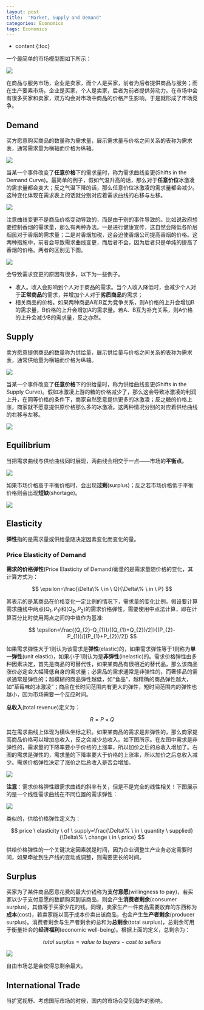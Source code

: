 ```yaml
---
layout: post
title:  "Market, Supply and Demand"
categories: Economics
tags: Economics
---
```


* content
{:toc}

一个最简单的市场模型图如下所示：

![](/img/2019-10-02_20-56-46.bmp)

在商品与服务市场，企业是卖家，而个人是买家，前者为后者提供商品与服务；而在生产要素市场，企业是买家，个人是卖家，后者为前者提供劳动力。在市场中会有很多买家和卖家，双方均会对市场中商品的价格产生影响，于是就形成了市场竞争。

## Demand

买方愿意购买商品的数量称为需求量，展示需求量与价格之间关系的表称为需求表，通常需求量为横轴而价格为纵轴。

![](/img/2019-10-02_21-11-43.bmp)

当某一个事件改变了**任意价格**下的需求量时，称为需求曲线变更(Shifts in the Demand Curve)。最简单的例子，假如气温升高的话，那么对于**任意价位**冰激凌的需求量都会变大；反之气温下降的话，那么任意价位冰激凌的需求量都会减少。这种变化体现在需求表上的话就分别对应着需求曲线的右移与左移。

![](/img/2019-10-02_21-23-22.bmp)

注意曲线变更不是商品价格变动导致的，而是由于别的事件导致的。比如说政府想要控制香烟的需求量，那么有两种办法。一是进行健康宣传，这自然会降低各阶层烟民对于香烟的需求量；二是对香烟加税，这会迫使香烟公司提高香烟的价格。这两种措施中，前者会导致需求曲线变更，而后者不会，因为后者只是单纯的提高了香烟的价格。两者的区别见下图。

![](/img/2019-10-02_21-39-40.bmp)

会导致需求变更的原因有很多，以下为一些例子。

- 收入。收入会影响到个人对于商品的需求。当个人收入降低时，会减少个人对于**正常商品**的需求，并增加个人对于**劣质商品**的需求；
- 相关商品的价格。如果两种商品A和B互为竞争关系，则A价格的上升会增加B的需求量，B价格的上升会增加A的需求量。若A、B互为补充关系，则A价格的上升会减少B的需求量，反之亦然。

## Supply

卖方愿意提供商品的数量称为供给量，展示供给量与价格之间关系的表称为需求表，通常供给量为横轴而价格为纵轴。

![](/img/2019-10-02_21-49-58.bmp)

当某一个事件改变了**任意价格**下的供给量时，称为供给曲线变更(Shifts in the Supply Curve)。假如冰激凌上游的糖的价格减少了，那么这会导致冰激凌的利润上升，在同等价格的条件下，商家自然愿意提供更多的冰激凌；反之糖的价格上涨，商家就不愿意提供原价格那么多的冰激凌。这两种情况分别的对应着供给曲线的右移与左移。

![](/img/2019-10-02_21-51-49.bmp)

## Equilibrium

当把需求曲线与供给曲线同时展现，两曲线会相交于一点——市场的**平衡点**。

![](/img/2019-10-02_22-21-18.bmp)

如果市场价格高于平衡价格时，会出现**过剩**(surplus)；反之若市场价格低于平衡价格则会出现**短缺**(shortage)。

![](/img/2019-10-03_12-55-49.bmp)

## Elasticity

**弹性**指的是需求量或供给量随决定因素变化而变化的量。

### Price Elasticity of Demand

**需求的价格弹性**(Price Elasticity of Demand)衡量的是需求量随价格的变化，其计算方式为：

$$
\epsilon=\frac{\Delta\% \ in \ Q}{\Delta\% \ in \ P}
$$

其表示的是某商品在价格变化一定比例的情况下，需求量的变化比例。假设要计算需求曲线中两点$(Q_{1},P_{1})$和$(Q_{2},P_{2})$的需求价格弹性，需要使用中点法计算，即在计算百分比时使用两点之间的中值作为基准:

$$
\epsilon=\frac{(Q_{2}-Q_{1})/[(Q_{1}+Q_{2})/2]}{(P_{2}-P_{1})/[(P_{1}+P_{2})/2]}
$$

如果需求弹性大于$1$则认为该需求是**弹性**(elastic)的，如果需求弹性等于1则称为**单一弹性**(unit elastic)，如果小于$1$则认为是**非弹性**(inelastic)的。需求价格弹性由多种因素决定，首先是商品的可替代性，如果某商品有很相近的替代品，那么该商品涨价必定会大幅降低自身的需求量；必需品的需求通常是非弹性的，而奢侈品的需求通常是弹性的；越模糊的商品弹性越低，如“食品”，越精确的商品弹性越大，如“草莓味的冰激凌”；商品在长时间范围内有更大的弹性，短时间范围内的弹性也越小，因为市场需要一个反应时间。

**总收入**(total revenue)定义为：

$$
R=P\times{Q}
$$

其在需求曲线上体现为横纵坐标之积。如果某商品的需求是非弹性的，那么商家提高商品价格可以增加总收入，反之会减少总收入。如下图所示。在左图中需求是非弹性的，需求量的下降率要小于价格的上涨率，所以加价之后的总收入增加了。右图的需求是弹性的，需求量的下降率要大于价格的上涨率，所以加价之后总收入减少。需求价格弹性决定了涨价之后总收入是否会增加。

![](/img/2019-10-03_15-53-49.bmp)

**注意**：需求价格弹性跟需求曲线的斜率有关，但是不是完全的线性相关！下图展示的是一个线性需求曲线在不同位置的需求弹性：

![](/img/2019-10-03_18-33-20.bmp)

类似的，供给价格弹性定义为：

$$
price \ elasticity \ of \ supply=\frac{\Delta\% \ in \ quantity \ supplied}{\Delta\% \ change \ in \ price}
$$

供给价格弹性的一个关键决定因素就是时间，因为企业调整生产业务必定需要时间，如果牵扯到生产线的变动或调整，则需要更长的时间。

## Surplus

买家为了某件商品愿意花费的最大价钱称为**支付意愿**(willingness to pay)，若买家以少于支付意愿的数额购买到该商品，则会产生**消费者剩余**(consumer surplus)，其值等于买家少花的钱。同理，卖家生产一件商品需要放弃的东西称为**成本**(cost)，若卖家能以高于成本价卖出该商品，也会产生**生产者剩余**(producer surplus)。消费者剩余与生产者剩余的总和为**总剩余**(total surplus)，总剩余可用于衡量社会的**经济福利**(economic well-being)。根据上面的定义，总剩余为：

$$
total \ surplus=value \ to \ buyers-cost \ to \ sellers
$$

![](/img/2019-10-05_20-31-29.bmp)

自由市场总是会使得总剩余最大。

## International Trade

当扩宽视野、考虑国际市场的时候，国内的市场会受到海外的影响。
